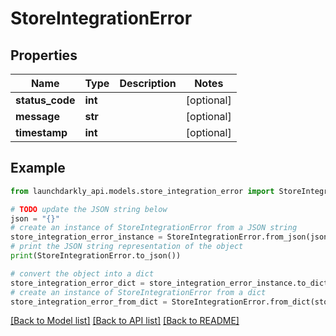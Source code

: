 # StoreIntegrationError


## Properties

Name | Type | Description | Notes
------------ | ------------- | ------------- | -------------
**status_code** | **int** |  | [optional] 
**message** | **str** |  | [optional] 
**timestamp** | **int** |  | [optional] 

## Example

```python
from launchdarkly_api.models.store_integration_error import StoreIntegrationError

# TODO update the JSON string below
json = "{}"
# create an instance of StoreIntegrationError from a JSON string
store_integration_error_instance = StoreIntegrationError.from_json(json)
# print the JSON string representation of the object
print(StoreIntegrationError.to_json())

# convert the object into a dict
store_integration_error_dict = store_integration_error_instance.to_dict()
# create an instance of StoreIntegrationError from a dict
store_integration_error_from_dict = StoreIntegrationError.from_dict(store_integration_error_dict)
```
[[Back to Model list]](../README.md#documentation-for-models) [[Back to API list]](../README.md#documentation-for-api-endpoints) [[Back to README]](../README.md)


